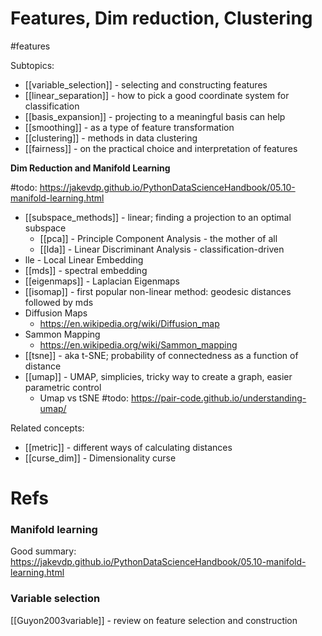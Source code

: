 # Features, Dim reduction, Clustering

#features

Subtopics:
* [[variable_selection]] - selecting and constructing features
* [[linear_separation]] - how to pick a good coordinate system for classification
* [[basis_expansion]] - projecting to a meaningful basis can help
* [[smoothing]] - as a type of feature transformation
* [[clustering]] - methods in data clustering
* [[fairness]] - on the practical choice and interpretation of features

**Dim Reduction and Manifold Learning**

#todo: https://jakevdp.github.io/PythonDataScienceHandbook/05.10-manifold-learning.html

* [[subspace_methods]] - linear; finding a projection to an optimal subspace
    * [[pca]] - Principle Component Analysis - the mother of all
    * [[lda]] - Linear Discriminant Analysis - classification-driven
* lle - Local Linear Embedding
* [[mds]] - spectral embedding
* [[eigenmaps]] - Laplacian Eigenmaps
* [[isomap]] - first popular non-linear method: geodesic distances followed by mds
* Diffusion Maps
    * https://en.wikipedia.org/wiki/Diffusion_map
* Sammon Mapping
    * https://en.wikipedia.org/wiki/Sammon_mapping
* [[tsne]] - aka t-SNE; probability of connectedness as a function of distance
* [[umap]] - UMAP, simplicies, tricky way to create a graph, easier parametric control
    * Umap vs tSNE #todo: https://pair-code.github.io/understanding-umap/

Related concepts:
* [[metric]] - different ways of calculating distances
* [[curse_dim]] - Dimensionality curse

# Refs

### Manifold learning

Good summary:
https://jakevdp.github.io/PythonDataScienceHandbook/05.10-manifold-learning.html

### Variable selection

[[Guyon2003variable]] - review on feature selection and construction
